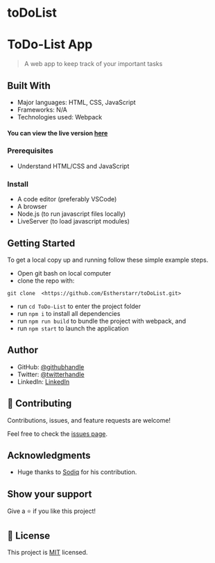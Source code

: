 # toDoList
# ToDo-List App

> A web app to keep track of your important tasks

## Built With

- Major languages: HTML, CSS, JavaScript
- Frameworks: N/A
- Technologies used: Webpack

#### You can view the live version [here](https://estherstarr.github.io/toDoList/)

### Prerequisites

- Understand HTML/CSS and JavaScript

### Install

- A code editor (preferably VSCode)
- A browser
- Node.js (to run javascript files locally)
- LiveServer (to load javascript modules)

## Getting Started

To get a local copy up and running follow these simple example steps.
- Open git bash on local computer
- clone the repo with: 
```
git clone  <https://github.com/Estherstarr/toDoList.git>
```
- run ```cd ToDo-List``` to enter the project folder
- run ```npm i``` to install all dependencies
- run ```npm run build``` to bundle the project with webpack, and
- run ```npm start``` to launch the application

## Author

- GitHub: [@githubhandle](https://github.com/estherstarr)
- Twitter: [@twitterhandle](https://twitter.com/anibeEsther)
- LinkedIn: [LinkedIn](https://linkedin.com/in/onwuanibeonome)



## 🤝 Contributing

Contributions, issues, and feature requests are welcome!

Feel free to check the [issues page](https://github.com/Estherstarr/toDoList/issues).

## Acknowledgments

- Huge thanks to [Sodiq](https://github.com/deyemiobaa) for his contribution.

## Show your support

Give a ⭐️ if you like this project!

## 📝 License

This project is [MIT](LICENSE) licensed.

